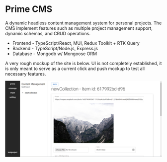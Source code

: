 # Prime CMS

A dynamic headless content management system for personal projects. The CMS implement features such as multiple project management support, dynamic schemas, and CRUD operations.

- Frontend - TypeScript/React, MUI, Redux Toolkit + RTK Query
- Backend - TypeScript/Node.js, Express.js
- Database - Mongodb w/ Mongoose ORM

A very rough mockup of the site is below. UI is not completely established, it is only meant to serve as a current click and push mockup to test all necessary features.

<img src="./assets/prime.png" alt="site screenshot">
